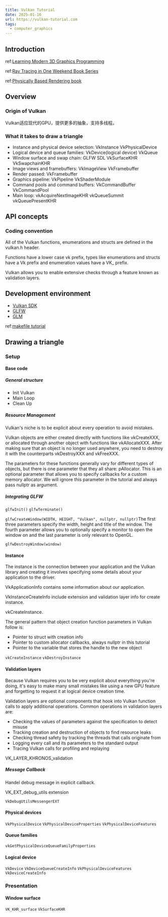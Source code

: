 ```yaml
---
title: Vulkan Tutorial
date: 2025-01-16
url: https://vulkan-tutorial.com
tags:
  - computer_graphics
---
```


## Introduction

ref:[Learning Modern 3D Graphics Programming](https://paroj.github.io/gltut/)

ref:[Ray Tracing in One Weekend Book Series](https://github.com/RayTracing/raytracing.github.io)

ref:[Physically Based Rendering book](https://www.pbr-book.org)

## Overview

### Origin of Vulkan

Vulkan适应现代的GPU，提供更多的抽象，支持多线程。

### What it takes to draw a triangle

- Instance and physical device selection: VkInstance VkPhysicalDevice
- Logical device and queue families: VkDevice(logical device) VkQueue
- Window surface and swap chain: GLFW SDL VkSurfaceKHR VkSwapchainKHR
- Image views and framebuffers: VkImageView VkFramebuffer
- Render passed: VkFramebuffer
- Graphics pipeline: VkPipeline VkShaderModule
- Command pools and command buffers: VkCommandBuffer VkCommandPool
- Main loop: vkAcquireNextImageKHR vkQueueSummit vkQueuePresentKHR

## API concepts

### Coding convention

All of the Vulkan functions, enumerations and structs are defined in the vulkan.h header.

Functions have a lower case vk prefix, types like enumerations and structs have a Vk prefix and enumeration values have a VK_ prefix.

Vulkan allows you to enable extensive checks through a feature known as validation layers.

## Development environment

- [Vulkan SDK](https://vulkan.lunarg.com/)
- [GLFW](https://www.glfw.org/download.html)
- [GLM](https://github.com/g-truc/glm/releases)

ref:[makefile tutorial](https://makefiletutorial.com/)

## Drawing a triangle

### Setup

#### Base code

##### General structure

- Init Vulkan
- Main Loop
- Clean Up

##### Resource Management

Vulkan's niche is to be explicit about every operation to avoid mistakes.

Vulkan objects are either created directly with functions like vkCreateXXX, or allocated through another object with functions like vkAllocateXXX. After making sure that an object is no longer used anywhere, you need to destroy it with the counterparts vkDestroyXXX and vkFreeXXX.

The parameters for these functions generally vary for different types of objects, but there is one parameter that they all share: pAllocator. This is an optional parameter that allows you to specify callbacks for a custom memory allocator. We will ignore this parameter in the tutorial and always pass nullptr as argument.

##### Integrating GLFW

`glfwInit()` `glfwTerminate()`

`glfwCreateWindow(WIDTH, HEIGHT, "Vulkan", nullptr, nullptr)`The first three parameters specify the width, height and title of the window. The fourth parameter allows you to optionally specify a monitor to open the window on and the last parameter is only relevant to OpenGL.

`glfwDestroyWindow(window)`

#### Instance

The instance is the connection between your application and the Vulkan library and creating it involves specifying some details about your application to the driver.

VkApplicationInfo contains some information about our application.

VkInstanceCreateInfo include extension and validation layer info for create instance.

vkCreateInstance.

The general pattern that object creation function parameters in Vulkan follow is:

- Pointer to struct with creation info
- Pointer to custom allocator callbacks, always nullptr in this tutorial
- Pointer to the variable that stores the handle to the new object

`vkCreateInstance` `vkDestroyInstance`

#### Validation layers

Because Vulkan requires you to be very explicit about everything you're doing, it's easy to make many small mistakes like using a new GPU feature and forgetting to request it at logical device creation time.

Validation layers are optional components that hook into Vulkan function calls to apply additional operations. Common operations in validation layers are:

- Checking the values of parameters against the specification to detect misuse
- Tracking creation and destruction of objects to find resource leaks
- Checking thread safety by tracking the threads that calls originate from
- Logging every call and its parameters to the standard output
- Tracing Vulkan calls for profiling and replaying

VK_LAYER_KHRONOS_validation

##### Message Callback

Handel debug message in explicit callback.

VK_EXT_debug_utils extension

`VkDebugUtilsMessengerEXT`

#### Physical devices

`VkPhysicalDevice` `VkPhysicalDeviceProperties` `VkPhysicalDeviceFeatures`

#### Queue families

`vkGetPhysicalDeviceQueueFamilyProperties`

#### Logical device

`VkDevice` `VkDeviceQueueCreateInfo` `VkPhysicalDeviceFeatures` `VkDeviceCreateInfo`

### Presentation

#### Window surface

`VK_KHR_surface` `VkSurfaceKHR`
